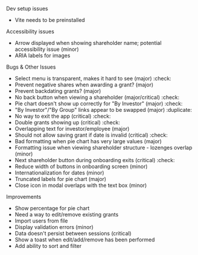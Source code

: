 Dev setup issues
* Vite needs to be preinstalled

Accessibility issues
  - Arrow displayed when showing shareholder name; potential accessibility issue (minor)
  - ARIA labels for images

Bugs & Other Issues
* Select menu is transparent, makes it hard to see (major) :check:
* Prevent negative shares when awarding a grant? (major)
* Prevent backdating grants? (major)
* No back button when viewing a shareholder (major/critical) :check:
* Pie chart doesn't show up correctly for "By Investor" (major) :check:
* "By Investor"/"By Group" links appear to be swapped (major) :duplicate:
* No way to exit the app (critical) :check:
* Double grants showing up (critical) :check:
* Overlapping text for investor/employee (major)
* Should not allow saving grant if date is invalid (critical) :check:
* Bad formatting when pie chart has very large values (major)
* Formatting issue when viewing shareholder structure - lozenges overlap (minor)
* Next shareholder button during onboarding exits (critical) :check:
* Reduce width of buttons in onboarding screen (minor)
* Internationalization for dates (minor)
* Truncated labels for pie chart (major)
* Close icon in modal overlaps with the text box (minor)

Improvements
* Show percentage for pie chart
* Need a way to edit/remove existing grants
* Import users from file
* Display validation errors (minor)
* Data doesn't persist between sessions (critical) 
* Show a toast when edit/add/remove has been performed
* Add ability to sort and filter
